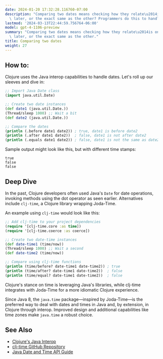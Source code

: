 ```yaml
---
date: 2024-01-20 17:32:28.116760-07:00
description: "Comparing two dates means checking how they relate\u2014is one earlier,\
  \ later, or the exact same as the other? Programmers do this to handle deadlines,\u2026"
lastmod: '2024-03-13T22:44:59.756764-06:00'
model: gpt-4-1106-preview
summary: "Comparing two dates means checking how they relate\u2014is one earlier,\
  \ later, or the exact same as the other."
title: Comparing two dates
weight: 27
---
```


## How to:
Clojure uses the Java interop capabilities to handle dates. Let's roll up our sleeves and dive in:

```clojure
;; Import Java Date class
(import java.util.Date)

;; Create two date instances
(def date1 (java.util.Date.))
(Thread/sleep 1000) ;; Wait a bit
(def date2 (java.util.Date.))

;; Compare the dates
(println (.before date1 date2)) ; true, date1 is before date2
(println (.after date1 date2))  ; false, date1 is not after date2
(println (.equals date1 date2)) ; false, date1 is not the same as date2
```

Sample output might look like this, but with different time stamps:

```
true
false
false
```

## Deep Dive
In the past, Clojure developers often used Java's `Date` for date operations, invoking methods using the dot operator as seen earlier. Alternatives include `clj-time`, a Clojure library wrapping Joda-Time.

An example using `clj-time` would look like this:

```clojure
;; Add clj-time to your project dependencies
(require '[clj-time.core :as time])
(require '[clj-time.coerce :as coerce])

;; Create two date-time instances
(def date-time1 (time/now))
(Thread/sleep 1000) ;; Wait a second
(def date-time2 (time/now))

;; Compare using clj-time functions
(println (time/before? date-time1 date-time2)) ; true
(println (time/after? date-time1 date-time2))  ; false
(println (time/equal? date-time1 date-time2))  ; false
```

Clojure's stance on time is leveraging Java's libraries, while clj-time integrates with Joda-Time for a more idiomatic Clojure experience.

Since Java 8, the `java.time` package—inspired by Joda-Time—is the preferred way to deal with dates and times in Java and, by extension, in Clojure through interop. Improved design and additional capabilities like time zones make `java.time` a robust choice.

## See Also
- [Clojure's Java Interop](https://clojure.org/reference/java_interop)
- [clj-time GitHub Repository](https://github.com/clj-time/clj-time)
- [Java Date and Time API Guide](https://docs.oracle.com/javase/tutorial/datetime/)

